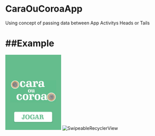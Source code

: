 # CaraOuCoroaApp
Using concept of passing data between App Activitys Heads or Tails

##Example
=======

<img width="175" alt="SwipeableRecyclerView" src="https://github.com/AlanAndCode/CaraOuCoroaApp/blob/main/app/src/main/res/drawable/extoplay.jpg">  
<img width="175" alt="SwipeableRecyclerView" "https://github.com/AlanAndCode/CaraOuCoroaApp/blob/main/app/src/main/res/drawable/explay.jpg"> 




